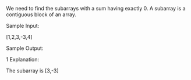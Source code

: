We need to find the subarrays with a sum having exactly 0. A subarray is a contiguous block of an array.

Sample Input:

[1,2,3,-3,4]

Sample Output:

1
Explanation:

The subarray is [3,-3]
